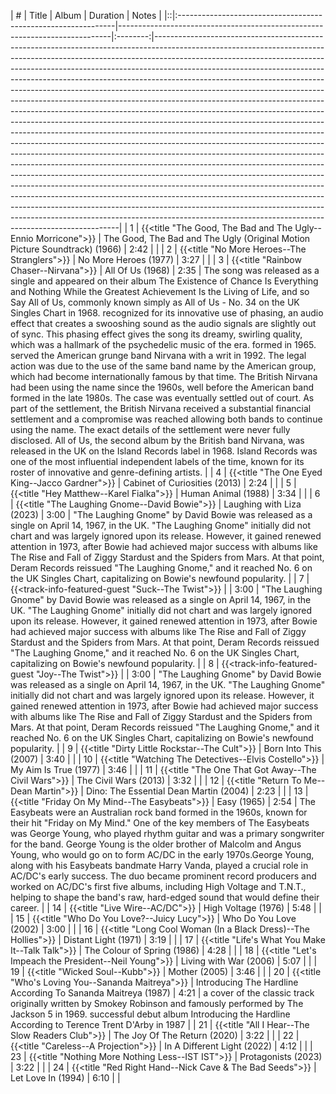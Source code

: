 | # | Title                                                         | Album                                                                      | Duration | Notes                                                                                                                                                                                                                                                                                                                                                                                                                                                                                                                                                                                                                                                                                                                                                                                                                                                                                                                                                                                                                                                                                                                                                                                                                                                                                                                                                                                                                                             |
|::|:--------------------------------------------------------------|----------------------------------------------------------------------------|:--------:|---------------------------------------------------------------------------------------------------------------------------------------------------------------------------------------------------------------------------------------------------------------------------------------------------------------------------------------------------------------------------------------------------------------------------------------------------------------------------------------------------------------------------------------------------------------------------------------------------------------------------------------------------------------------------------------------------------------------------------------------------------------------------------------------------------------------------------------------------------------------------------------------------------------------------------------------------------------------------------------------------------------------------------------------------------------------------------------------------------------------------------------------------------------------------------------------------------------------------------------------------------------------------------------------------------------------------------------------------------------------------------------------------------------------------------------------------|
| 1 | {{<title "The Good, The Bad and The Ugly--Ennio Morricone">}} | The Good, The Bad and The Ugly (Original Motion Picture Soundtrack) (1966) |   2:42   |                                                                                                                                                                                                                                                                                                                                                                                                                                                                                                                                                                                                                                                                                                                                                                                                                                                                                                                                                                                                                                                                                                                                                                                                                                                                                                                                                                                                                                                   |
| 2 | {{<title "No More Heroes--The Stranglers">}}                  | No More Heroes (1977)                                                      |   3:27   |                                                                                                                                                                                                                                                                                                                                                                                                                                                                                                                                                                                                                                                                                                                                                                                                                                                                                                                                                                                                                                                                                                                                                                                                                                                                                                                                                                                                                                                   |
| 3 | {{<title "Rainbow Chaser--Nirvana">}}                         | All Of Us (1968)                                                           |   2:35   | The song was released as a single and appeared on their album The Existence of Chance Is Everything and Nothing While the Greatest Achievement Is the Living of Life, and so Say All of Us, commonly known simply as All of Us - No. 34 on the UK Singles Chart in 1968. recognized for its innovative use of phasing, an audio effect that creates a swooshing sound as the audio signals are slightly out of sync. This phasing effect gives the song its dreamy, swirling quality, which was a hallmark of the psychedelic music of the era. formed in 1965. served the American grunge band Nirvana with a writ in 1992. The legal action was due to the use of the same band name by the American group, which had become internationally famous by that time. The British Nirvana had been using the name since the 1960s, well before the American band formed in the late 1980s. The case was eventually settled out of court. As part of the settlement, the British Nirvana received a substantial financial settlement and a compromise was reached allowing both bands to continue using the name. The exact details of the settlement were never fully disclosed. All of Us, the second album by the British band Nirvana, was released in the UK on the Island Records label in 1968. Island Records was one of the most influential independent labels of the time, known for its roster of innovative and genre-defining artists. |
| 4 | {{<title "The One Eyed King--Jacco Gardner">}}                | Cabinet of Curiosities (2013)                                              |   2:24   |                                                                                                                                                                                                                                                                                                                                                                                                                                                                                                                                                                                                                                                                                                                                                                                                                                                                                                                                                                                                                                                                                                                                                                                                                                                                                                                                                                                                                                                   |
| 5 | {{<title "Hey Matthew--Karel Fialka">}}                       | Human Animal (1988)                                                        |   3:34   |                                                                                                                                                                                                                                                                                                                                                                                                                                                                                                                                                                                                                                                                                                                                                                                                                                                                                                                                                                                                                                                                                                                                                                                                                                                                                                                                                                                                                                                   |
| 6 | {{<title "The Laughing Gnome--David Bowie">}}                 | Laughing with Liza (2023)                                                  |   3:00   | "The Laughing Gnome" by David Bowie was released as a single on April 14, 1967, in the UK. "The Laughing Gnome" initially did not chart and was largely ignored upon its release. However, it gained renewed attention in 1973, after Bowie had achieved major success with albums like The Rise and Fall of Ziggy Stardust and the Spiders from Mars. At that point, Deram Records reissued "The Laughing Gnome," and it reached No. 6 on the UK Singles Chart, capitalizing on Bowie's newfound popularity.                                                                                                                                                                                                                                                                                                                                                                                                                                                                                                                                                                                                                                                                                                                                                                                                                                                                                                                                     |
| 7 | {{<track-info-featured-guest "Suck--The Twist">}}             |                                                   |   3:00   | "The Laughing Gnome" by David Bowie was released as a single on April 14, 1967, in the UK. "The Laughing Gnome" initially did not chart and was largely ignored upon its release. However, it gained renewed attention in 1973, after Bowie had achieved major success with albums like The Rise and Fall of Ziggy Stardust and the Spiders from Mars. At that point, Deram Records reissued "The Laughing Gnome," and it reached No. 6 on the UK Singles Chart, capitalizing on Bowie's newfound popularity.                                                                                                                                                                                                                                                                                                                                                                                                                                                                                                                                                                                                                                                                                                                                                                                                                                                                                                                                     |
| 8 | {{<track-info-featured-guest "Joy--The Twist">}}              |                                                   |   3:00   | "The Laughing Gnome" by David Bowie was released as a single on April 14, 1967, in the UK. "The Laughing Gnome" initially did not chart and was largely ignored upon its release. However, it gained renewed attention in 1973, after Bowie had achieved major success with albums like The Rise and Fall of Ziggy Stardust and the Spiders from Mars. At that point, Deram Records reissued "The Laughing Gnome," and it reached No. 6 on the UK Singles Chart, capitalizing on Bowie's newfound popularity.                                                                                                                                                                                                                                                                                                                                                                                                                                                                                                                                                                                                                                                                                                                                                                                                                                                                                                                                     |
| 9 | {{<title "Dirty Little Rockstar--The Cult">}}                 | Born Into This (2007)                                                      |   3:40   |                                                                                                                                                                                                                                                                                                                                                                                                                                                                                                                                                                                                                                                                                                                                                                                                                                                                                                                                                                                                                                                                                                                                                                                                                                                                                                                                                                                                                                                   |
| 10 | {{<title "Watching The Detectives--Elvis Costello">}}         | My Aim Is True (1977)                                                      |   3:46   |                                                                                                                                                                                                                                                                                                                                                                                                                                                                                                                                                                                                                                                                                                                                                                                                                                                                                                                                                                                                                                                                                                                                                                                                                                                                                                                                                                                                                                                   |
| 11 | {{<title "The One That Got Away--The Civil Wars">}}           | The Civil Wars (2013)                                                      |   3:32   |                                                                                                                                                                                                                                                                                                                                                                                                                                                                                                                                                                                                                                                                                                                                                                                                                                                                                                                                                                                                                                                                                                                                                                                                                                                                                                                                                                                                                                                   |
| 12 | {{<title "Return To Me--Dean Martin">}}                       | Dino: The Essential Dean Martin (2004)                                     |   2:23   |                                                                                                                                                                                                                                                                                                                                                                                                                                                                                                                                                                                                                                                                                                                                                                                                                                                                                                                                                                                                                                                                                                                                                                                                                                                                                                                                                                                                                                                   |
| 13 | {{<title "Friday On My Mind--The Easybeats">}}                | Easy (1965)                                                                |   2:54   |   The Easybeats were an Australian rock band formed in the 1960s, known for their hit "Friday on My Mind." One of the key members of The Easybeats was George Young, who played rhythm guitar and was a primary songwriter for the band. George Young is the older brother of Malcolm and Angus Young, who would go on to form AC/DC in the early 1970s.George Young, along with his Easybeats bandmate Harry Vanda, played a crucial role in AC/DC's early success. The duo became prominent record producers and worked on AC/DC's first five albums, including High Voltage and T.N.T., helping to shape the band's raw, hard-edged sound that would define their career.                                                                                                                                                                                                                                                                                                                                                                                                                                                                                                                                                                                                                                                                                                                                                                                                                                                                                                                                                                                                                                                                                                                                                                                                                                                                                                                                                                                                                                                |
| 14 | {{<title "Live Wire--AC/DC">}}                                | High Voltage (1976)                                                        |   5:48   |                                                                                                                                                                                                                                                                                                                                                                                                                                                                                                                                                                                                                                                                                                                                                                                                                                                                                                                                                                                                                                                                                                                                                                                                                                                                                                                                                                                                                                                   |
| 15 | {{<title "Who Do You Love?--Juicy Lucy">}}                    | Who Do You Love (2002)                                                     |   3:00   |                                                                                                                                                                                                                                                                                                                                                                                                                                                                                                                                                                                                                                                                                                                                                                                                                                                                                                                                                                                                                                                                                                                                                                                                                                                                                                                                                                                                                                                   |
| 16 | {{<title "Long Cool Woman (In a Black Dress)--The Hollies">}} | Distant Light (1971)                                                       |   3:19   |                                                                                                                                                                                                                                                                                                                                                                                                                                                                                                                                                                                                                                                                                                                                                                                                                                                                                                                                                                                                                                                                                                                                                                                                                                                                                                                                                                                                                                                   |
| 17 | {{<title "Life's What You Make It--Talk Talk">}}              | The Colour of Spring (1986)                                                |   4:28   |                                                                                                                                                                                                                                                                                                                                                                                                                                                                                                                                                                                                                                                                                                                                                                                                                                                                                                                                                                                                                                                                                                                                                                                                                                                                                                                                                                                                                                                   |
| 18 | {{<title "Let's Impeach the President--Neil Young">}}         | Living with War (2006)                                                     |   5:07   |                                                                                                                                                                                                                                                                                                                                                                                                                                                                                                                                                                                                                                                                                                                                                                                                                                                                                                                                                                                                                                                                                                                                                                                                                                                                                                                                                                                                                                                   |
| 19 | {{<title "Wicked Soul--Kubb">}}                               | Mother (2005)                                                              |   3:46   |                                                                                                                                                                                                                                                                                                                                                                                                                                                                                                                                                                                                                                                                                                                                                                                                                                                                                                                                                                                                                                                                                                                                                                                                                                                                                                                                                                                                                                                   |
| 20 | {{<title "Who's Loving You--Sananda Maitreya">}}              | Introducing The Hardline According To Sananda Maitreya (1987)              |   4:21   | a cover of the classic track originally written by Smokey Robinson and famously performed by The Jackson 5 in 1969. successful debut album Introducing the Hardline According to Terence Trent D'Arby in 1987                                                                                                                                                                                                                                                                                                                                                                                                                                                                                                                                                                                                                                                                                                                                                                                                                                                                                                                                                                                                                                                                                                                                                                                                                                                                                                                              |
| 21 | {{<title "All I Hear--The Slow Readers Club">}}               | The Joy Of The Return (2020)                                               |   3:22   |                                                                                                                                                                                                                                                                                                                                                                                                                                                                                                                                                                                                                                                                                                                                                                                                                                                                                                                                                                                                                                                                                                                                                                                                                                                                                                                                                                                                                                                   |
| 22 | {{<title "Careless--A Projection">}}                          | In A Different Light (2022)                                                |   4:12   |                                                                                                                                                                                                                                                                                                                                                                                                                                                                                                                                                                                                                                                                                                                                                                                                                                                                                                                                                                                                                                                                                                                                                                                                                                                                                                                                                                                                                                                   |
| 23 | {{<title "Nothing More Nothing Less--IST IST">}}              | Protagonists (2023)                                                        |   3:22   |                                                                                                                                                                                                                                                                                                                                                                                                                                                                                                                                                                                                                                                                                                                                                                                                                                                                                                                                                                                                                                                                                                                                                                                                                                                                                                                                                                                                                                                   |
| 24 | {{<title "Red Right Hand--Nick Cave & The Bad Seeds">}}       | Let Love In (1994)                                                         |   6:10   |                                                                                                                                                                                                                                                                                                                                                                                                                                                                                                                                                                                                                                                                                                                                                                                                                                                                                                                                                                                                                                                                                                                                                                                                                                                                                                                                                                                                                                                   |
